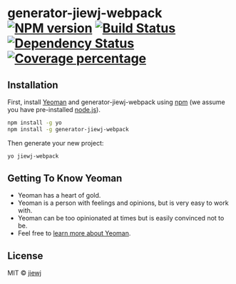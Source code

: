 # generator-jiewj-webpack [![NPM version][npm-image]][npm-url] [![Build Status][travis-image]][travis-url] [![Dependency Status][daviddm-image]][daviddm-url] [![Coverage percentage][coveralls-image]][coveralls-url]
> 

## Installation

First, install [Yeoman](http://yeoman.io) and generator-jiewj-webpack using [npm](https://www.npmjs.com/) (we assume you have pre-installed [node.js](https://nodejs.org/)).

```bash
npm install -g yo
npm install -g generator-jiewj-webpack
```

Then generate your new project:

```bash
yo jiewj-webpack
```

## Getting To Know Yeoman

 * Yeoman has a heart of gold.
 * Yeoman is a person with feelings and opinions, but is very easy to work with.
 * Yeoman can be too opinionated at times but is easily convinced not to be.
 * Feel free to [learn more about Yeoman](http://yeoman.io/).

## License

MIT © [jiewj]()


[npm-image]: https://badge.fury.io/js/generator-jiewj-webpack.svg
[npm-url]: https://npmjs.org/package/generator-jiewj-webpack
[travis-image]: https://travis-ci.org/jiewj/generator-jiewj-webpack.svg?branch=master
[travis-url]: https://travis-ci.org/jiewj/generator-jiewj-webpack
[daviddm-image]: https://david-dm.org/jiewj/generator-jiewj-webpack.svg?theme=shields.io
[daviddm-url]: https://david-dm.org/jiewj/generator-jiewj-webpack
[coveralls-image]: https://coveralls.io/repos/jiewj/generator-jiewj-webpack/badge.svg
[coveralls-url]: https://coveralls.io/r/jiewj/generator-jiewj-webpack
